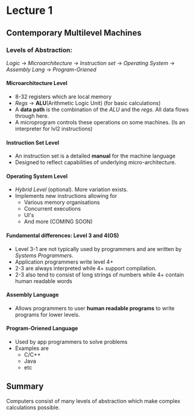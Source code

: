 # Lecture 1
## Contemporary Multilevel Machines
### Levels of Abstraction:
*Logic* -> *Microarchitecture* -> *Instruction set* -> *Operating System* -> *Assembly Lang* -> *Program-Oriened*

#### Microarchitecture Level
- 8-32 registers which are local memory
- *Regs* -> **ALU**(Arithmetic Logic Unit) (for basic calculations)
- A **data path** is the combination of the *ALU* and the *regs*. All data flows through here. 
- A microprogram controls these operations on some machines. (Is an interpreter for lvl2 instructions)

#### Instruction Set Level
- An instruction set is a detailed **manual** for the machine language
- Designed to reflect capabilities of underlying micro-architecture.

#### Operating System Level
- *Hybrid Level* (optional). More variation exists.
- Implements new instructions allowing for
    - Various memory organisations
    - Concurrent executions
    - UI's
    - And more (COMING SOON)

#### Fundamental differences: Level 3 and 4(OS)
- Level 3-1 are not typically used by programmers and are written by *Systems Programmers*.
- Application programmers write level 4+
- 2-3 are always interpreted while 4+ support compilation.
- 2-3 also tend to consist of long strings of numbers while 4+ contain human readable words

#### Assembly Language
- Allows programmers to user **human readable programs** to write programs for lower levels.

#### Program-Oriened Language
- Used by app programmers to solve problems
- Examples are
    - C/C++
    - Java
    - etc

## Summary
Computers consist of many levels of abstraction which make complex calculations possible.